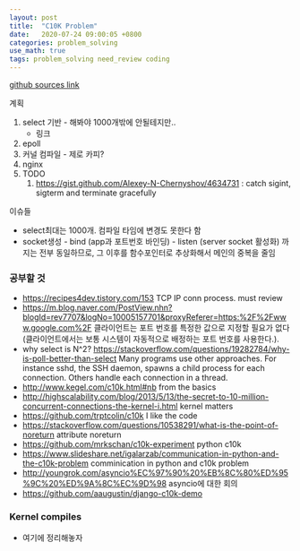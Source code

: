 ```yaml
---
layout: post
title:  "C10K Problem"
date:   2020-07-24 09:00:05 +0800
categories: problem_solving
use_math: true
tags: problem_solving need_review coding
---
```


<a href="https://github.com/nailbrainz/c10k_test" target="_blank">github sources link</a>

계획
1. select 기반 - 해봐야 1000개밖에 안될테지만..
    - 링크
2. epoll
3. 커널 컴파일 - 제로 카피?
4. nginx
5. TODO
   1. <a href="https://gist.github.com/Alexey-N-Chernyshov/4634731" target="_blank">https://gist.github.com/Alexey-N-Chernyshov/4634731</a> : catch sigint, sigterm and terminate gracefully

이슈들
- select최대는 1000개. 컴파일 타임에 변경도 못한다 함
- socket생성 - bind (app과 포트번호 바인딩) - listen (server socket 활성화) 까지는 전부 동일하므로, 그 이후를 함수포인터로 추상화해서 메인의 중복을 줄임



### 공부할 것
- https://recipes4dev.tistory.com/153 TCP IP conn process. must review
- https://m.blog.naver.com/PostView.nhn?blogId=rev7707&logNo=10005157701&proxyReferer=https:%2F%2Fwww.google.com%2F 클라이언트는 포트 번호를 특정한 값으로 지정할 필요가 없다 (클라이언트에서는 보통 시스템이 자동적으로 배정하는 포트 번호를 사용한다.).
- why select is N^2? https://stackoverflow.com/questions/19282784/why-is-poll-better-than-select Many programs use other approaches. For instance sshd, the SSH daemon, spawns a child process for each connection. Others handle each connection in a thread.
- http://www.kegel.com/c10k.html#nb from the basics
- http://highscalability.com/blog/2013/5/13/the-secret-to-10-million-concurrent-connections-the-kernel-i.html kernel matters
- https://github.com/trptcolin/c10k I like the code
- https://stackoverflow.com/questions/10538291/what-is-the-point-of-noreturn attribute noreturn
- https://github.com/mrkschan/c10k-experiment python c10k
- https://www.slideshare.net/igalarzab/communication-in-python-and-the-c10k-problem comminication in python and c10k problem
- http://youngrok.com/asyncio%EC%97%90%20%EB%8C%80%ED%95%9C%20%ED%9A%8C%EC%9D%98 asyncio에 대한 회의
- https://github.com/aaugustin/django-c10k-demo


### Kernel compiles
- 여기에 정리해놓자